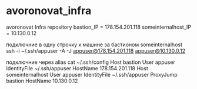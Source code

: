 # avoronovat_infra
avoronovat Infra repository
bastion_IP = 178.154.201.118
someinternalhost_IP = 10.130.0.12

подключние в одну строчку к машине за бастионом someinternalhost
ssh -i ~/.ssh/appuser -A -J appuser@178.154.201.118 appuser@10.130.0.12

подключние через alias
cat ~/.ssh/config 
Host bastion
   User appuser
   IdentityFile ~/.ssh/appuser
   HostName 178.154.201.118
Host someinternalhost
   User appuser
   IdentityFile ~/.ssh/appuser
   ProxyJump bastion
   HostName 10.130.0.12

